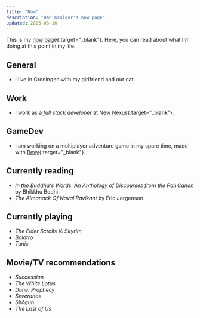 ```yaml
---
title: "Now"
description: "Han Kruiger's now page"
updated: 2025-03-16
---
```


This is my [now page](https://nownownow.com/about){:target="_blank"}.
Here, you can read about what I'm doing at this point in my life.

## General

- I live in Groningen with my girlfriend and our cat. 

## Work

- I work as a *full stack developer* at [New Nexus](https://newnexus.nl/){:target="_blank"}.

## GameDev

- I am working on a multiplayer adventure game in my spare time, made with [Bevy](https://bevyengine.org){:target="_blank"}.


## Currently reading

- *In the Buddha's Words: An Anthology of Discourses from the Pali Canon* by Bhikkhu Bodhi
- *The Almanack Of Naval Ravikant* by Eric Jorgenson

## Currently playing

- *The Elder Scrolls V: Skyrim*
- *Balatro*
- *Tunic*

## Movie/TV recommendations

- *Succession*
- *The White Lotus*
- *Dune: Prophecy*
- *Severance*
- *Shōgun*
- *The Last of Us*
